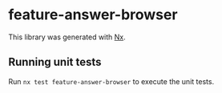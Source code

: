 # feature-answer-browser

This library was generated with [Nx](https://nx.dev).

## Running unit tests

Run `nx test feature-answer-browser` to execute the unit tests.
